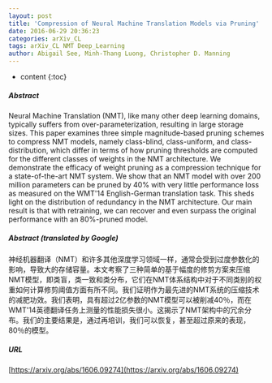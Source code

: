 ```yaml
---
layout: post
title: 'Compression of Neural Machine Translation Models via Pruning'
date: 2016-06-29 20:36:23
categories: arXiv_CL
tags: arXiv_CL NMT Deep_Learning
author: Abigail See, Minh-Thang Luong, Christopher D. Manning
---
```


* content
{:toc}

##### Abstract
Neural Machine Translation (NMT), like many other deep learning domains, typically suffers from over-parameterization, resulting in large storage sizes. This paper examines three simple magnitude-based pruning schemes to compress NMT models, namely class-blind, class-uniform, and class-distribution, which differ in terms of how pruning thresholds are computed for the different classes of weights in the NMT architecture. We demonstrate the efficacy of weight pruning as a compression technique for a state-of-the-art NMT system. We show that an NMT model with over 200 million parameters can be pruned by 40% with very little performance loss as measured on the WMT'14 English-German translation task. This sheds light on the distribution of redundancy in the NMT architecture. Our main result is that with retraining, we can recover and even surpass the original performance with an 80%-pruned model.

##### Abstract (translated by Google)
神经机器翻译（NMT）和许多其他深度学习领域一样，通常会受到过度参数化的影响，导致大的存储容量。本文考察了三种简单的基于幅度的修剪方案来压缩NMT模型，即类盲，类一致和类分布，它们在NMT体系结构中对于不同类别的权重如何计算修剪阈值方面有所不同。我们证明作为最先进的NMT系统的压缩技术的减肥功效。我们表明，具有超过2亿参数的NMT模型可以被削减40％，而在WMT'14英德翻译任务上测量的性能损失很小。这揭示了NMT架构中的冗余分布。我们的主要结果是，通过再培训，我们可以恢复，甚至超过原来的表现，80％的模型。

##### URL
[https://arxiv.org/abs/1606.09274](https://arxiv.org/abs/1606.09274)

